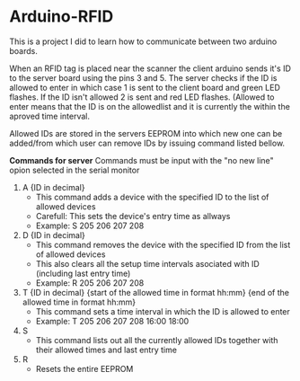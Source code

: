 # Arduino-RFID

This is a project I did to learn how to communicate between two arduino boards.

When an RFID tag is placed near the scanner the client arduino sends it's ID to the server board using the pins 3 and 5. The server checks if the ID is allowed to enter in which case 1 is sent to the client board and green LED flashes. If the ID isn't allowed 2 is sent and red LED flashes. (Allowed to enter means that the ID is on the allowedlist and it is currently the within the aproved time interval.

Allowed IDs are stored in the servers EEPROM into which new one can be added/from which user can remove IDs by issuing command listed bellow.

**Commands for server**
Commands must be input with the "no new line" opion selected in the serial monitor
 1. A {ID in decimal}
	- This command adds a device with the specified ID to the list of allowed devices
	- Carefull: This sets the device's entry time as allways
	- Example: S 205 206 207 208
 2. D {ID in decimal}
	- This command removes the device with the specified ID from the list of allowed devices
	- This also clears all the setup time intervals asociated with ID (including last entry time)
	- Example: R 205 206 207 208
 3. T {ID in decimal} {start of the allowed time in format hh:mm} {end of the allowed time in format hh:mm}
	- This command sets a time interval in which the ID is allowed to enter
	- Example: T 205 206 207 208 16:00 18:00
 4. S
	- This command lists out all the currently allowed IDs together with their allowed times and last entry time
 5. R
	- Resets the entire EEPROM